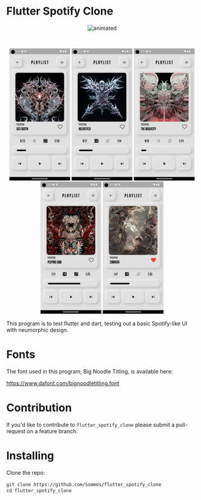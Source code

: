 # Flutter Spotify Clone

<p align="center">
    <img src="video0.gif" alt="animated" width="300"/>
</p>

<br> 

<p align="center">
    <img src="image0.png" width="160"/>
    <img src="image1.png" width="160"/>
    <img src="image2.png" width="160"/>
    <img src="image3.png" width="160"/>
    <img src="image4.png" width="160"/>
</p>

This program is to test flutter and dart, testing out a basic Spotify-like UI with neumorphic design.

# Fonts

The font used in this program, Big Noodle Titling, is available here:

https://www.dafont.com/bignoodletitling.font

# Contribution 

If you'd like to contribute to `flutter_spotify_clone` please submit a pull-request on a feature branch.

# Installing

Clone the repo:

    git clone https://github.com/Sommos/flutter_spotify_clone
    cd flutter_spotify_clone
